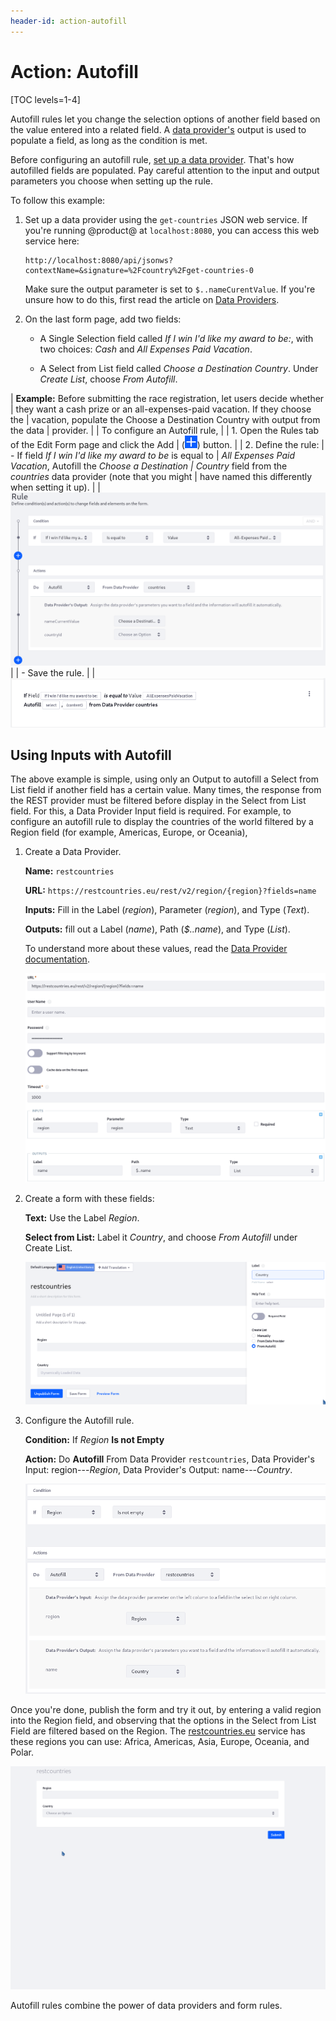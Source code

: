 ```yaml
---
header-id: action-autofill
---
```


# Action: Autofill

[TOC levels=1-4]

Autofill rules let you change the selection options of another field based on
the value entered into a related field. A 
[data provider's](/docs/7-1/user/-/knowledge_base/u/data-providers) 
output is used to populate a field, as long as the condition is met.

Before configuring an autofill rule, 
[set up a data provider](/docs/7-1/user/-/knowledge_base/u/data-providers). 
That's how autofilled fields are populated. Pay careful attention to the
input and output parameters you choose when setting up the rule.

To follow this example: 

1.  Set up a data provider using the `get-countries` JSON web service. If you're
    running @product@ at `localhost:8080`, you can access this web service here:
        
        http://localhost:8080/api/jsonws?contextName=&signature=%2Fcountry%2Fget-countries-0

    Make sure the output parameter is set to `$..nameCurentValue`. If you're unsure
    how to do this, first read the article on 
    [Data Providers](/docs/7-1/user/-/knowledge_base/u/data-providers).

2.  On the last form page, add two fields:

    - A Single Selection field called *If I win I'd like my award to be:*, with
      two choices: *Cash* and  *All Expenses Paid Vacation*.

    - A Select from List field called *Choose a Destination Country*. Under
      *Create List*, choose *From Autofill*.

| **Example:** Before submitting the race registration, let users decide whether
| they want a cash prize or an all-expenses-paid vacation. If they choose the
| vacation, populate the Choose a Destination Country with output from the data
| provider.
| 
| To configure an Autofill rule,
| 
| 1. Open the Rules tab of the Edit Form page and click the Add
|    (![Add](../../../images/icon-add.png)) button.
| 
| 2. Define the rule:
|     - If field *If I win I'd like my award to be* is equal to
|         *All Expenses Paid Vacation*, Autofill the *Choose a Destination
|         Country* field from the *countries* data provider (note that you might
|         have named this differently when setting it up).
| 
|     ![Figure 1: Build form rules quickly by defining your conditions and actions.](../../../images/forms-autofill.png)
| 
|     - Save the rule.
| 
|     ![Figure 2: Once a rule is saved, it is displayed so that you can easily understand what it does.](../../../images/forms-autofill2.png)

## Using Inputs with Autofill

The above example is simple, using only an Output to autofill a Select from List
field if another field has a certain value. Many times, the response from the
REST provider must be filtered before display in the Select from List field. For
this, a Data Provider Input field is required. For example, to configure an
autofill rule to display the countries of the world filtered by a Region field
(for example, Americas, Europe, or Oceania),

1.  Create a Data Provider.

    **Name:** `restcountries`

    **URL:** `https://restcountries.eu/rest/v2/region/{region}?fields=name`

    **Inputs:** Fill in the Label (*region*), Parameter (*region*), and Type
    (*Text*).

    **Outputs:** fill out a  Label (*name*), Path (*$..name*), and Type
    (*List*).

    To understand more about these values, read the 
    [Data Provider documentation](/docs/7-1/user/-/knowledge_base/u/data-providers).

    ![Figure 3: Create a data provider for the autofill rule.](../../../images/forms-autofill-data-provider.png)

2.  Create a form with these fields:

    **Text:** Use the Label *Region*.

    **Select from List:** Label it *Country*, and choose *From Autofill* under
    Create List.

    ![Figure 4: Create a form with a text field and a select from list field. These are used to provide the input to the data provider and be autofilled by its output.](../../../images/forms-autofill-input-output-fields.png)

3.  Configure the Autofill rule.

    **Condition:** If *Region* **Is not Empty**

    **Action:** Do **Autofill** From Data Provider `restcountries`, Data
    Provider's Input: region---*Region*, Data Provider's Output:
    name---*Country*.

    ![Figure 5: Create the autofill rule. Brag of your prowess.](../../../images/forms-autofill-rule.png)

Once you're done, publish the form and try it out, by entering a valid region
into the Region field, and observing that the options in the Select from List
Field are filtered based on the Region. The
[restcountries.eu](https://restcountries.eu) service has
these regions you can use: Africa, Americas, Asia, Europe, Oceania, and Polar.

![Figure 6: Filter countries by region of the world.](../../../images/forms-autofill-region.gif)

Autofill rules combine the power of data providers and form rules.
